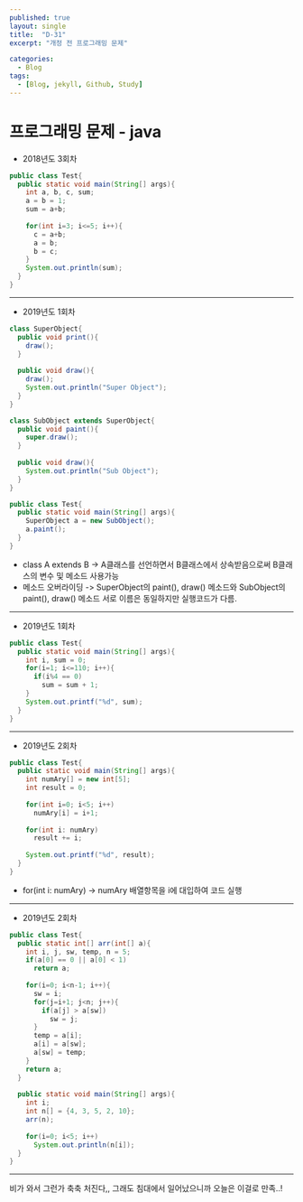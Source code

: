 ```yaml
---
published: true
layout: single
title:  "D-31"
excerpt: "개정 전 프로그래밍 문제"

categories:
  - Blog
tags:
  - [Blog, jekyll, Github, Study]
---
```

# 프로그래밍 문제 - java

* 2018년도 3회차

```java
public class Test{
  public static void main(String[] args){
    int a, b, c, sum;
    a = b = 1;
    sum = a+b;
    
    for(int i=3; i<=5; i++){
      c = a+b;
      a = b;
      b = c;
    }
    System.out.println(sum);
  }
}
```

***

* 2019년도 1회차

```java
class SuperObject{
  public void print(){
    draw();
  }
  
  public void draw(){
    draw();
    System.out.println("Super Object");
  }
}

class SubObject extends SuperObject{
  public void paint(){
    super.draw();
  }
  
  public void draw(){
    System.out.println("Sub Object");
  }
}

public class Test{
  public static void main(String[] args){
    SuperObject a = new SubObject();
    a.paint();
  }
}
```

- class A extends B -> A클래스를 선언하면서 B클래스에서 상속받음으로써 B클래스의 변수 및 메소드 사용가능
- 메소드 오버라이딩 -> SuperObject의 paint(), draw() 메소드와 SubObject의 paint(), draw() 메소드 서로 이름은 동일하지만 실행코드가 다름.

***

* 2019년도 1회차

```java
public class Test{
  public static void main(String[] args){
    int i, sum = 0;
    for(i=1; i<=110; i++){
      if(i%4 == 0)
        sum = sum + 1;
    }
    System.out.printf("%d", sum);
  }
}
```

***

* 2019년도 2회차

```java
public class Test{
  public static void main(String[] args){
    int numAry[] = new int[5];
    int result = 0;
    
    for(int i=0; i<5; i++)
      numAry[i] = i+1;
      
    for(int i: numAry)
      result += i;
    
    System.out.printf("%d", result);
  }
}
```

- for(int i: numAry) -> numAry 배열항목을 i에 대입하여 코드 실행

***

* 2019년도 2회차

```java
public class Test{
  public static int[] arr(int[] a){
    int i, j, sw, temp, n = 5;
    if(a[0] == 0 || a[0] < 1)
      return a;
      
    for(i=0; i<n-1; i++){
      sw = i;
      for(j=i+1; j<n; j++){
        if(a[j] > a[sw])
          sw = j;
      }
      temp = a[i];
      a[i] = a[sw];
      a[sw] = temp;
    }
    return a;
  }
  
  public static void main(String[] args){
    int i;
    int n[] = {4, 3, 5, 2, 10};
    arr(n);
    
    for(i=0; i<5; i++)
      System.out.println(n[i]);
  }
}
```

***

비가 와서 그런가 축축 처진다,, 그래도 침대에서 일어났으니까 오늘은 이걸로 만족..! 
   
